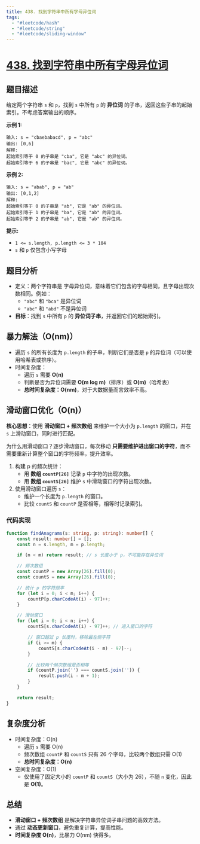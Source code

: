 ```yaml
---
title: 438. 找到字符串中所有字母异位词
tags:
  - "#leetcode/hash"
  - "#leetcode/string"
  - "#leetcode/sliding-window"
---
```

# [438. 找到字符串中所有字母异位词](https://leetcode.cn/problems/find-all-anagrams-in-a-string)

## 题目描述

给定两个字符串 `s` 和 `p`，找到 `s` 中所有 `p` 的 **异位词** 的子串，返回这些子串的起始索引。不考虑答案输出的顺序。

**示例 1:**

```
输入: s = "cbaebabacd", p = "abc"
输出: [0,6]
解释:
起始索引等于 0 的子串是 "cba", 它是 "abc" 的异位词。
起始索引等于 6 的子串是 "bac", 它是 "abc" 的异位词。
```

 **示例 2:**

```
输入: s = "abab", p = "ab"
输出: [0,1,2]
解释:
起始索引等于 0 的子串是 "ab", 它是 "ab" 的异位词。
起始索引等于 1 的子串是 "ba", 它是 "ab" 的异位词。
起始索引等于 2 的子串是 "ab", 它是 "ab" 的异位词。
```

**提示:**

- `1 <= s.length, p.length <= 3 * 104`
- `s` 和 `p` 仅包含小写字母

## **题目分析**

- 定义：两个字符串是 字母异位词，意味着它们包含的字母相同，且字母出现次数相同。例如：
  - `"abc"` 和 `"bca"` 是异位词
  - `"abc"` 和 `"abd"` 不是异位词
- **目标**：找到 `s` 中所有 `p` 的 **异位词子串**，并返回它们的起始索引。

## 暴力解法（O(nm)）

- 遍历 `s` 的所有长度为 `p.length` 的子串，判断它们是否是 `p` 的异位词（可以使用哈希表或排序）。
- 时间复杂度：
  - 遍历 `s` 需要 **O(n)**
  - 判断是否为异位词需要 **O(m log m)**（排序）或 **O(m)**（哈希表）
  - **总时间复杂度：O(nm)**，对于大数据量而言效率不高。

## **滑动窗口优化（O(n)）**

**核心思想**：使用 **滑动窗口 + 频次数组** 来维护一个大小为 `p.length` 的窗口，并在 `s` 上滑动窗口，同时进行匹配。

为什么用滑动窗口？逐步滑动窗口，每次移动 **只需要维护进出窗口的字符**，而不需要重新计算整个窗口的字符频率，提升效率。

1. 构建 p 的频次统计：
   - 用 **数组 `countP[26]`** 记录 `p` 中字符的出现次数。
   - 用 **数组 `countS[26]`** 维护 `s` 中滑动窗口的字符出现次数。
2. 使用滑动窗口遍历 `s`：
   - 维护一个长度为 `p.length` 的窗口。
   - 比较 `countS` 和 `countP` 是否相等，相等时记录索引。

### 代码实现

```typescript
function findAnagrams(s: string, p: string): number[] {
    const result: number[] = [];
    const n = s.length, m = p.length;

    if (n < m) return result; // s 长度小于 p，不可能存在异位词

    // 频次数组
    const countP = new Array(26).fill(0);
    const countS = new Array(26).fill(0);

    // 统计 p 的字符频率
    for (let i = 0; i < m; i++) {
        countP[p.charCodeAt(i) - 97]++;
    }

    // 滑动窗口
    for (let i = 0; i < n; i++) {
        countS[s.charCodeAt(i) - 97]++; // 进入窗口的字符

        // 窗口超过 p 长度时，移除最左侧字符
        if (i >= m) {
            countS[s.charCodeAt(i - m) - 97]--;
        }

        // 比较两个频次数组是否相等
        if (countP.join('') === countS.join('')) {
            result.push(i - m + 1);
        }
    }

    return result;
}
```

## **复杂度分析**

- 时间复杂度：O(n)
  - 遍历 `s` 需要 O(n)
  - 频次数组 `countP` 和 `countS` 只有 26 个字母，比较两个数组只需 O(1)
  - **总时间复杂度：O(n)**
- 空间复杂度：O(1)
  - 仅使用了固定大小的 `countP` 和 `countS`（大小为 26），不随 `n` 变化，因此是 **O(1)**。

## **总结**

- **滑动窗口 + 频次数组** 是解决字符串异位词子串问题的高效方法。
- 通过 **动态更新窗口**，避免重复计算，提高性能。
- **时间复杂度 O(n)**，比暴力 O(nm) 快得多。
